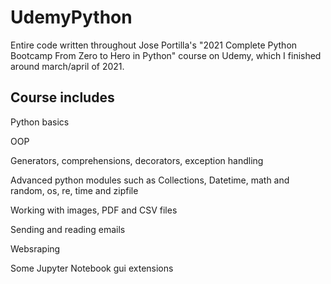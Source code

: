 # UdemyPython
<p>Entire code written throughout Jose Portilla's "2021 Complete Python Bootcamp From Zero to Hero in Python" course on Udemy, which I finished around march/april of 2021.</p>
<h2>Course includes</h2>
<p>Python basics</p>
<p>OOP</p>
<p>Generators, comprehensions, decorators, exception handling</p>
<p>Advanced python modules such as Collections, Datetime, math and random, os, re, time and zipfile</p>
<p>Working with images, PDF and CSV files</p>
<p>Sending and reading emails</p>
<p>Websraping</p>
<p>Some Jupyter Notebook gui extensions</p>
